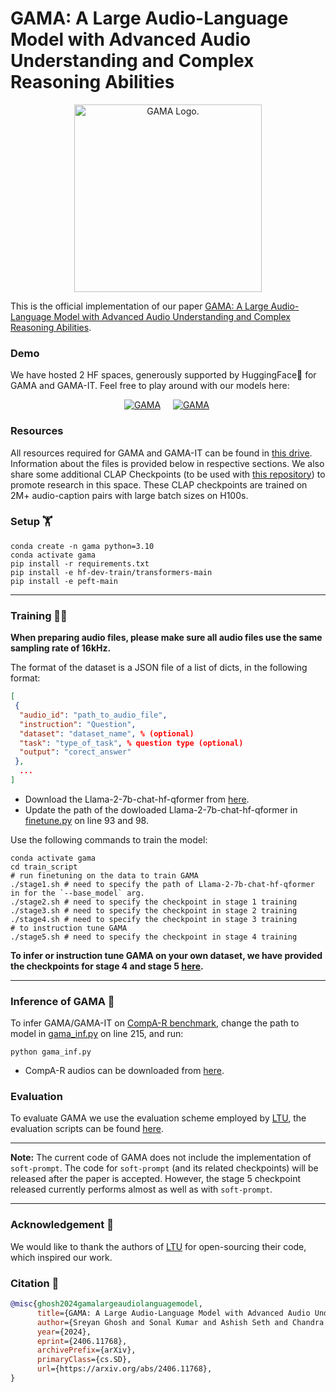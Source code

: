 # GAMA: A Large Audio-Language Model with Advanced Audio Understanding and Complex Reasoning Abilities  
<p align="center"><img src="https://github.com/Sreyan88/GAMA/blob/main/assets/GAMA.png?raw=true" alt="GAMA Logo." width="300"/></p>

This is the official implementation of our paper [GAMA: A Large Audio-Language Model with Advanced Audio Understanding and Complex Reasoning Abilities](https://arxiv.org/abs/2406.11768).

### Demo  
We have hosted 2 HF spaces, generously supported by HuggingFace🤗 for GAMA and GAMA-IT. Feel free to play around with our models here:  

<div align="center">

[![GAMA](https://img.shields.io/badge/%F0%9F%A4%97%20GAMA-Online_Demo-orange)](https://huggingface.co/spaces/sonalkum/GAMA)&nbsp;&nbsp;&nbsp;&nbsp;
[![GAMA](https://img.shields.io/badge/%F0%9F%A4%97%20GAMA%20IT-Online_Demo-black)](https://huggingface.co/spaces/sonalkum/GAMA-IT)&nbsp;

</div>

### Resources  

All resources required for GAMA and GAMA-IT can be found in [this drive](https://drive.google.com/drive/u/0/folders/1W8ZtlhXNZ2IdVcKWsQpLD4jVw98brYDM). Information about the files is provided below in respective sections. We also share some additional CLAP Checkpoints (to be used with [this repository](https://github.com/LAION-AI/CLAP)) to promote research in this space. These CLAP checkpoints are trained on 2M+ audio-caption pairs with large batch sizes on H100s.  

### Setup 🏋️
```shell
conda create -n gama python=3.10
conda activate gama
pip install -r requirements.txt
pip install -e hf-dev-train/transformers-main
pip install -e peft-main
```
----
### Training 🏃‍♂️

**When preparing audio files, please make sure all audio files use the same sampling rate of 16kHz.**

The format of the dataset is a JSON file of a list of dicts, in the following format:

```json
[
 {
  "audio_id": "path_to_audio_file",
  "instruction": "Question",
  "dataset": "dataset_name", % (optional)
  "task": "type_of_task", % question type (optional)
  "output": "corect_answer"
 },
  ...
]
```
- Download the Llama-2-7b-chat-hf-qformer from [here](https://drive.google.com/drive/u/0/folders/1W8ZtlhXNZ2IdVcKWsQpLD4jVw98brYDM).
- Update the path of the dowloaded Llama-2-7b-chat-hf-qformer in [finetune.py](./finetune.py) on line 93 and 98.

Use the following commands to train the model:
```shell
conda activate gama
cd train_script
# run finetuning on the data to train GAMA
./stage1.sh # need to specify the path of Llama-2-7b-chat-hf-qformer in for the `--base_model` arg.
./stage2.sh # need to specify the checkpoint in stage 1 training
./stage3.sh # need to specify the checkpoint in stage 2 training
./stage4.sh # need to specify the checkpoint in stage 3 training
# to instruction tune GAMA
./stage5.sh # need to specify the checkpoint in stage 4 training
```
**To infer or instruction tune GAMA on your own dataset, we have provided the checkpoints for stage 4 and stage 5 [here](https://drive.google.com/drive/u/0/folders/1W8ZtlhXNZ2IdVcKWsQpLD4jVw98brYDM).**

----
### Inference of GAMA 🔖
To infer GAMA/GAMA-IT on [CompA-R benchmark](https://drive.google.com/drive/u/0/folders/1W8ZtlhXNZ2IdVcKWsQpLD4jVw98brYDM), change the path to model in [gama_inf.py](/gama_inf.py) on line 215, and run:
```shell
python gama_inf.py
```
- CompA-R audios can be downloaded from [here](https://drive.google.com/drive/u/0/folders/1W8ZtlhXNZ2IdVcKWsQpLD4jVw98brYDM).
  
### Evaluation
To evaluate GAMA we use the evaluation scheme employed by [LTU](https://github.com/YuanGongND/ltu/tree/main), the evaluation scripts can be found [here](https://github.com/YuanGongND/ltu/tree/main/src/ltu/eval).

----
**Note:** The current code of GAMA does not include the implementation of `soft-prompt`. The code for `soft-prompt` (and its related checkpoints) will be released after the paper is accepted. However, the stage 5 checkpoint released currently performs almost as well as with `soft-prompt`.

----

### Acknowledgement 🌻
We would like to thank the authors of [LTU](https://github.com/YuanGongND/ltu/tree/main) for open-sourcing their code, which inspired our work.

### Citation 🔏
```bib
@misc{ghosh2024gamalargeaudiolanguagemodel,
      title={GAMA: A Large Audio-Language Model with Advanced Audio Understanding and Complex Reasoning Abilities}, 
      author={Sreyan Ghosh and Sonal Kumar and Ashish Seth and Chandra Kiran Reddy Evuru and Utkarsh Tyagi and S Sakshi and Oriol Nieto and Ramani Duraiswami and Dinesh Manocha},
      year={2024},
      eprint={2406.11768},
      archivePrefix={arXiv},
      primaryClass={cs.SD},
      url={https://arxiv.org/abs/2406.11768}, 
}
```

